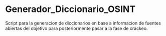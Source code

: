 # Generador_Diccionario_OSINT
Script para la generacion de diccionarios en base a informacion de fuentes abiertas del objetivo para posteriormente pasar a la fase de crackeo.
